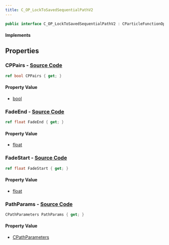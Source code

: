```yaml
---
title: C_OP_LockToSavedSequentialPathV2
---
```


```csharp
public interface C_OP_LockToSavedSequentialPathV2 : CParticleFunctionOperator, CParticleFunction, ISchemaClass<CParticleFunction>, ISchemaClass<CParticleFunctionOperator>, ISchemaClass<C_OP_LockToSavedSequentialPathV2>, ISchemaField, ISchemaClass, INativeHandle
```

#### Implements

## Properties

### **CPPairs** - [Source Code](https://github.com/swiftly-solution/swiftlys2/blob/main/managed/src/SwiftlyS2.Generated/Schemas/Interfaces/C_OP_LockToSavedSequentialPathV2.cs#L20)

```csharp
ref bool CPPairs { get; }
```

#### Property Value

- [bool](https://learn.microsoft.com/dotnet/api/system.boolean)

### **FadeEnd** - [Source Code](https://github.com/swiftly-solution/swiftlys2/blob/main/managed/src/SwiftlyS2.Generated/Schemas/Interfaces/C_OP_LockToSavedSequentialPathV2.cs#L18)

```csharp
ref float FadeEnd { get; }
```

#### Property Value

- [float](https://learn.microsoft.com/dotnet/api/system.single)

### **FadeStart** - [Source Code](https://github.com/swiftly-solution/swiftlys2/blob/main/managed/src/SwiftlyS2.Generated/Schemas/Interfaces/C_OP_LockToSavedSequentialPathV2.cs#L16)

```csharp
ref float FadeStart { get; }
```

#### Property Value

- [float](https://learn.microsoft.com/dotnet/api/system.single)

### **PathParams** - [Source Code](https://github.com/swiftly-solution/swiftlys2/blob/main/managed/src/SwiftlyS2.Generated/Schemas/Interfaces/C_OP_LockToSavedSequentialPathV2.cs#L22)

```csharp
CPathParameters PathParams { get; }
```

#### Property Value

- [CPathParameters](/docs/api/shared/schemadefinitions/cpathparameters)

